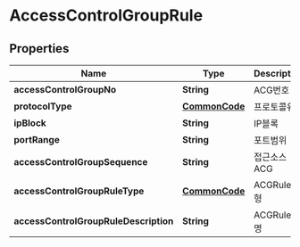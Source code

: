 
# AccessControlGroupRule

## Properties
Name | Type | Description | Notes
------------ | ------------- | ------------- | -------------
**accessControlGroupNo** | **String** | ACG번호 |  [optional]
**protocolType** | [**CommonCode**](CommonCode.md) | 프로토콜유형 |  [optional]
**ipBlock** | **String** | IP블록 |  [optional]
**portRange** | **String** | 포트범위 |  [optional]
**accessControlGroupSequence** | **String** | 접근소스ACG |  [optional]
**accessControlGroupRuleType** | [**CommonCode**](CommonCode.md) | ACGRule유형 |  [optional]
**accessControlGroupRuleDescription** | **String** | ACGRule설명 |  [optional]



